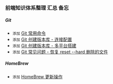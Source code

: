 ### 前端知识体系整理 汇总 备忘

##### Git
+ `添加` [Git 常用命令](/Git/Git%20常用命令.md)
+ `添加` [Git 创建版本库 - 连接配置](Git/Git%20创建版本库%20-%20连接配置.md)
+ `添加` [Git 创建版本库 - 多平台搭建](Git/Git%20创建版本库%20-%20多平台搭建.md)
+ `添加` [Git 常见问题 - 恢复 reset --hard 删除的文件](Git/Git%20常见问题%20-%20恢复%20reset%20--hard%20删除的文件.md)


##### HomeBrew
+ `添加` [HomeBrew 更新操作](HomeBrew/HomeBrew%20更新操作.md)
